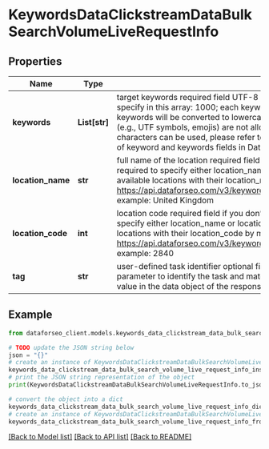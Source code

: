 # KeywordsDataClickstreamDataBulkSearchVolumeLiveRequestInfo


## Properties

Name | Type | Description | Notes
------------ | ------------- | ------------- | -------------
**keywords** | **List[str]** | target keywords required field UTF-8 encoding maximum number of keywords you can specify in this array: 1000; each keyword should be at least 3 characters long; the keywords will be converted to lowercase format; Note: certain symbols and characters (e.g., UTF symbols, emojis) are not allowed to learn more about which symbols and characters can be used, please refer to this article learn more about rules and limitations of keyword and keywords fields in DataForSEO APIs in this Help Center article | [optional] 
**location_name** | **str** | full name of the location required field if you don’t specify location_code Note: it is required to specify either location_name or location_code you can receive the list of available locations with their location_name by making a separate request to the https://api.dataforseo.com/v3/keywords_data/clickstream_data/locations_and_languages example: United Kingdom | [optional] 
**location_code** | **int** | location code required field if you don’t specify location_name Note: it is required to specify either location_name or location_code you can receive the list of available locations with their location_code by making a separate request to the https://api.dataforseo.com/v3/keywords_data/clickstream_data/locations_and_languages example: 2840 | [optional] 
**tag** | **str** | user-defined task identifier optional field the character limit is 255 you can use this parameter to identify the task and match it with the result you will find the specified tag value in the data object of the response | [optional] 

## Example

```python
from dataforseo_client.models.keywords_data_clickstream_data_bulk_search_volume_live_request_info import KeywordsDataClickstreamDataBulkSearchVolumeLiveRequestInfo

# TODO update the JSON string below
json = "{}"
# create an instance of KeywordsDataClickstreamDataBulkSearchVolumeLiveRequestInfo from a JSON string
keywords_data_clickstream_data_bulk_search_volume_live_request_info_instance = KeywordsDataClickstreamDataBulkSearchVolumeLiveRequestInfo.from_json(json)
# print the JSON string representation of the object
print(KeywordsDataClickstreamDataBulkSearchVolumeLiveRequestInfo.to_json())

# convert the object into a dict
keywords_data_clickstream_data_bulk_search_volume_live_request_info_dict = keywords_data_clickstream_data_bulk_search_volume_live_request_info_instance.to_dict()
# create an instance of KeywordsDataClickstreamDataBulkSearchVolumeLiveRequestInfo from a dict
keywords_data_clickstream_data_bulk_search_volume_live_request_info_from_dict = KeywordsDataClickstreamDataBulkSearchVolumeLiveRequestInfo.from_dict(keywords_data_clickstream_data_bulk_search_volume_live_request_info_dict)
```
[[Back to Model list]](../README.md#documentation-for-models) [[Back to API list]](../README.md#documentation-for-api-endpoints) [[Back to README]](../README.md)



